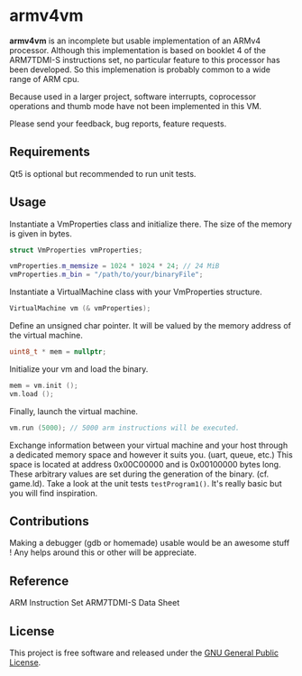 armv4vm
=======

**armv4vm** is an incomplete but usable implementation of an ARMv4 processor. Although this implementation is based on booklet 4 of the ARM7TDMI-S instructions set, no particular feature to this processor has been developed. So this implemenation is probably common to a wide range of ARM cpu.

Because used in a larger project, software interrupts, coprocessor operations and thumb mode have not been implemented in this VM.

Please send your feedback, bug reports, feature requests.

## Requirements

Qt5 is optional but recommended to run unit tests.

## Usage

Instantiate a VmProperties class and initialize there. The size of the memory is given in bytes.

```cpp
struct VmProperties vmProperties;

vmProperties.m_memsize = 1024 * 1024 * 24; // 24 MiB
vmProperties.m_bin = "/path/to/your/binaryFile";
```

Instantiate a VirtualMachine class with your VmProperties structure.

```cpp
VirtualMachine vm (& vmProperties);
```

Define an unsigned char pointer. It will be valued by the memory address of the virtual machine.

```cpp
uint8_t * mem = nullptr;
```

Initialize your vm and load the binary.

```cpp
mem = vm.init ();
vm.load ();
```

Finally, launch the virtual machine.

```cpp
vm.run (5000); // 5000 arm instructions will be executed.
```

Exchange information between your virtual machine and your host through a dedicated memory space and however it suits you. (uart, queue, etc.)
This space is located at address 0x00C00000 and is 0x00100000 bytes long. These arbitrary values are set during the generation of the binary. (cf. game.ld). Take a look at the unit tests `testProgram1()`. It's really basic but you will find inspiration.

## Contributions

Making a debugger (gdb or homemade) usable would be an awesome stuff ! Any helps around this or other will be appreciate.

## Reference

ARM Instruction Set ARM7TDMI-S Data Sheet

## License

This project is free software and released under
the [GNU General Public License][gpl].

 [gpl]: https://www.gnu.org/licenses/gpl-3.0.html
